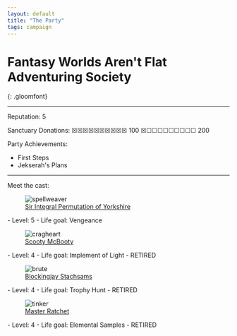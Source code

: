 ```yaml
---
layout: default
title: "The Party"
tags: campaign
---
```


# Fantasy Worlds Aren't Flat Adventuring Society
{: .gloomfont}

***

Reputation: 5

Sanctuary Donations:
&#9746;&#9746;&#9746;&#9746;&#9746;&#9746;&#9746;&#9746;&#9746;&#9746;  100
&#9746;&#9744;&#9744;&#9744;&#9744;&#9744;&#9744;&#9744;&#9744;&#9744;  200

Party Achievements:
- First Steps
- Jekserah's Plans


***

Meet the cast:

<figure class="class_icon">
  <img src="{{ site.baseurl }}/assets/img/class_icons/spellweaver_icon.png" alt="spellweaver">
  <figcaption><a href="{{ site.baseurl }}/party/sir_integral_permutation">Sir Integral Permutation of Yorkshire</a></figcaption>
</figure>
  - Level: 5
  - Life goal: Vengeance


<figure class="class_icon">
  <img src="{{ site.baseurl }}/assets/img/class_icons/cragheart_icon.png" alt="cragheart">
  <figcaption><a href="{{ site.baseurl }}/party/scooty_mcbooty">Scooty McBooty</a></figcaption>
</figure>
  - Level: 4
  - Life goal: Implement of Light
  - RETIRED


<figure class="class_icon">
  <img src="{{ site.baseurl }}/assets/img/class_icons/brute_icon.png" alt="brute">
  <figcaption><a href="{{ site.baseurl }}/party/blockingjay_stachsams">Blockingjay Stachsams</a></figcaption>
</figure>
  - Level: 4
  - Life goal: Trophy Hunt
  - RETIRED


<figure class="class_icon">
  <img src="{{ site.baseurl }}/assets/img/class_icons/tinker_icon.png" alt="tinker">
  <figcaption><a href="{{ site.baseurl }}/party/master_ratchet">Master Ratchet</a></figcaption>
</figure>
  - Level: 4
  - Life goal: Elemental Samples
  - RETIRED

